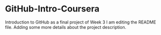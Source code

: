 # GitHub-Intro-Coursera
Introduction to GitHub as a final project of Week 3
I am editing the README file. Adding some more details about the project description.
